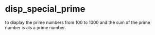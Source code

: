 # disp_special_prime
to diaplay the prime numbers from 100 to 1000 and the sum of the prime number is als a prime number.
